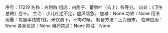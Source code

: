 序号：17219
名称：白附散
组成：白附子、藿香叶（去上）各等分。
出处：《卫生总微》卷十。
主治：小儿吐逆不定，虚风喘急。
加减：None
功效：None
用法用量：每服半钱或1钱，米饮调下，不拘时候。
制备方法：上为细末。
临床应用：None
各家论述：None
用药禁忌：None
附注：None
